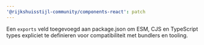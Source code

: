 ```yaml
---
'@rijkshuisstijl-community/components-react': patch
---
```


Een `exports` veld toegevoegd aan package.json om ESM, CJS en TypeScript types expliciet te definieren voor compatibiliteit met bundlers en tooling.
